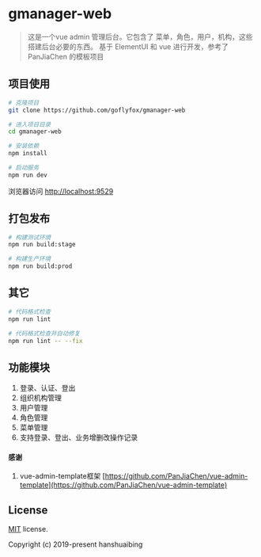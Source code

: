 # gmanager-web

> 这是一个vue admin 管理后台。它包含了 菜单，角色，用户，机构，这些搭建后台必要的东西。
> 基于 ElementUI 和 vue 进行开发，参考了 PanJiaChen 的模板项目

## 项目使用

```bash
# 克隆项目
git clone https://github.com/goflyfox/gmanager-web

# 进入项目目录
cd gmanager-web

# 安装依赖
npm install

# 启动服务
npm run dev
```

浏览器访问 [http://localhost:9529](http://localhost:9529)

## 打包发布

```bash
# 构建测试环境
npm run build:stage

# 构建生产环境
npm run build:prod
```

## 其它

```bash
# 代码格式检查
npm run lint

# 代码格式检查并自动修复
npm run lint -- --fix
```
## 功能模块

1. 登录、认证、登出
2. 组织机构管理
3. 用户管理
4. 角色管理
5. 菜单管理
6. 支持登录、登出、业务增删改操作记录

#### 感谢


1. vue-admin-template框架 [https://github.com/PanJiaChen/vue-admin-template](https://github.com/PanJiaChen/vue-admin-template) 


## License

[MIT](https://github.com/goflyfox/gmanager-web) license.

Copyright (c) 2019-present hanshuaibing
